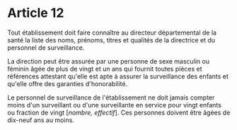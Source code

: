 # Article 12

Tout établissement doit faire connaître au directeur départemental de la santé la liste des noms, prénoms, titres et qualités de la directrice et du personnel de surveillance.

La direction peut être assurée par une personne de sexe masculin ou féminin âgée de plus de vingt et un ans qui fournit toutes pièces et références attestant qu'elle est apte à assurer la surveillance des enfants et qu'elle offre des garanties d'honorabilité.

Le personnel de surveillance de l'établissement ne doit jamais compter moins d'un surveillant ou d'une surveillante en service pour vingt enfants ou fraction de vingt [*nombre, effectif*]. Ces personnes doivent être âgées de dix-neuf ans au moins.
